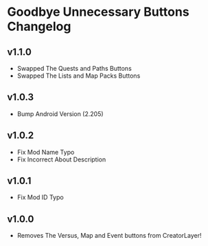 # Goodbye Unnecessary Buttons Changelog
## v1.1.0
- Swapped The Quests and Paths Buttons
- Swapped The Lists and Map Packs Buttons
## v1.0.3
- Bump Android Version (2.205)
## v1.0.2
- Fix Mod Name Typo
- Fix Incorrect About Description
## v1.0.1
- Fix Mod ID Typo
## v1.0.0
- Removes The Versus, Map and Event buttons from CreatorLayer!